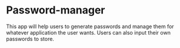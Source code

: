 # Password-manager
This app will help users to generate passwords and manage them for whatever application the user wants. Users can also input their own passwords to store.